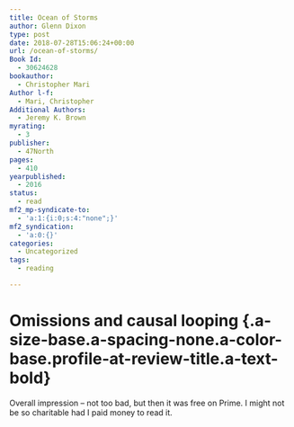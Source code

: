 ```yaml
---
title: Ocean of Storms
author: Glenn Dixon
type: post
date: 2018-07-28T15:06:24+00:00
url: /ocean-of-storms/
Book Id:
  - 30624628
bookauthor:
  - Christopher Mari
Author l-f:
  - Mari, Christopher
Additional Authors:
  - Jeremy K. Brown
myrating:
  - 3
publisher:
  - 47North
pages:
  - 410
yearpublished:
  - 2016
status:
  - read
mf2_mp-syndicate-to:
  - 'a:1:{i:0;s:4:"none";}'
mf2_syndication:
  - 'a:0:{}'
categories:
  - Uncategorized
tags:
  - reading

---
```

# Omissions and causal looping {.a-size-base.a-spacing-none.a-color-base.profile-at-review-title.a-text-bold}

<p class="a-spacing-small a-spacing-top-mini a-color-base profile-at-review-text profile-at-review-text-desktop">
  Overall impression &#8211; not too bad, but then it was free on Prime. I might not be so charitable had I paid money to read it.
</p>